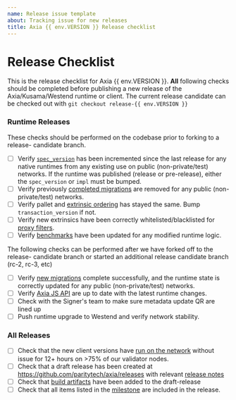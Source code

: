 ```yaml
---
name: Release issue template
about: Tracking issue for new releases
title: Axia {{ env.VERSION }} Release checklist
---
```

# Release Checklist

This is the release checklist for Axia {{ env.VERSION }}. **All** following
checks should be completed before publishing a new release of the
Axia/Kusama/Westend runtime or client. The current release candidate can be
checked out with `git checkout release-{{ env.VERSION }}`

### Runtime Releases

These checks should be performed on the codebase prior to forking to a release-
candidate branch.

- [ ] Verify [`spec_version`](https://github.com/paritytech/axia/blob/master/doc/release-checklist.md#spec-version) has been incremented since the
    last release for any native runtimes from any existing use on public
    (non-private/test) networks. If the runtime was published (release or pre-release), either
    the `spec_version` or `impl` must be bumped.
- [ ] Verify previously [completed migrations](https://github.com/paritytech/axia/blob/master/doc/release-checklist.md#old-migrations-removed) are
    removed for any public (non-private/test) networks.
- [ ] Verify pallet and [extrinsic ordering](https://github.com/paritytech/axia/blob/master/doc/release-checklist.md#extrinsic-ordering) has stayed
    the same. Bump `transaction_version` if not.
- [ ] Verify new extrinsics have been correctly whitelisted/blacklisted for
    [proxy filters](https://github.com/paritytech/axia/blob/master/doc/release-checklist.md#proxy-filtering).
- [ ] Verify [benchmarks](https://github.com/paritytech/axia/blob/master/doc/release-checklist.md#benchmarks) have been updated for any modified
    runtime logic.

The following checks can be performed after we have forked off to the release-
candidate branch or started an additional release candidate branch (rc-2, rc-3, etc)

- [ ] Verify [new migrations](https://github.com/paritytech/axia/blob/master/doc/release-checklist.md#new-migrations) complete successfully, and the
    runtime state is correctly updated for any public (non-private/test)
    networks.
- [ ] Verify [Axia JS API](https://github.com/paritytech/axia/blob/master/doc/release-checklist.md#axia-js) are up to date with the latest
    runtime changes.
- [ ] Check with the Signer's team to make sure metadata update QR are lined up
- [ ] Push runtime upgrade to Westend and verify network stability.

### All Releases

- [ ] Check that the new client versions have [run on the network](https://github.com/paritytech/axia/blob/master/doc/release-checklist.md#burn-in)
    without issue for 12+ hours on >75% of our validator nodes.
- [ ] Check that a draft release has been created at
    https://github.com/paritytech/axia/releases with relevant [release
    notes](https://github.com/paritytech/axia/blob/master/doc/release-checklist.md#release-notes)
- [ ] Check that [build artifacts](https://github.com/paritytech/axia/blob/master/doc/release-checklist.md#build-artifacts) have been added to the
    draft-release
- [ ] Check that all items listed in the [milestone](https://github.com/paritytech/axia/milestones) are included in the release.